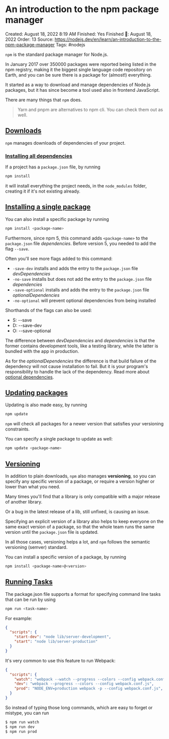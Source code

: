 # An introduction to the npm package manager

Created: August 18, 2022 8:19 AM
Finished: Yes
Finished 📅: August 18, 2022
Order: 13
Source: https://nodejs.dev/en/learn/an-introduction-to-the-npm-package-manager
Tags: #nodejs

`npm` is the standard package manager for Node.js.

In January 2017 over 350000 packages were reported being listed in the npm registry, making it the biggest single language code repository on Earth, and you can be sure there is a package for (almost!) everything.

It started as a way to download and manage dependencies of Node.js packages, but it has since become a tool used also in frontend JavaScript.

There are many things that `npm` does.

> Yarn and pnpm are alternatives to npm cli. You can check them out as well.
> 

## **[Downloads](https://nodejs.dev/en/learn/an-introduction-to-the-npm-package-manager#downloads)**

`npm` manages downloads of dependencies of your project.

### **[Installing all dependencies](https://nodejs.dev/en/learn/an-introduction-to-the-npm-package-manager#installing-all-dependencies)**

If a project has a `package.json` file, by running

```bash
npm install
```

it will install everything the project needs, in the `node_modules` folder, creating it if it's not existing already.

## **[Installing a single package](https://nodejs.dev/en/learn/an-introduction-to-the-npm-package-manager#installing-a-single-package)**

You can also install a specific package by running

```bash
npm install <package-name>
```

Furthermore, since npm 5, this command adds `<package-name>` to the `package.json` file *dependencies*. Before version 5, you needed to add the flag `--save`.

Often you'll see more flags added to this command:

- `-save-dev` installs and adds the entry to the `package.json` file *devDependencies*
- `-no-save` installs but does not add the entry to the `package.json` file *dependencies*
- `-save-optional` installs and adds the entry to the `package.json` file *optionalDependencies*
- `-no-optional` will prevent optional dependencies from being installed

Shorthands of the flags can also be used:

- S: --save
- D: --save-dev
- O: --save-optional

The difference between *devDependencies* and *dependencies* is that the former contains development tools, like a testing library, while the latter is bundled with the app in production.

As for the *optionalDependencies* the difference is that build failure of the dependency will not cause installation to fail. But it is your program's responsibility to handle the lack of the dependency. Read more about [optional dependencies](https://docs.npmjs.com/cli/v7/configuring-npm/package-json#optionaldependencies).

## **[Updating packages](https://nodejs.dev/en/learn/an-introduction-to-the-npm-package-manager#updating-packages)**

Updating is also made easy, by running

```bash
npm update
```

`npm` will check all packages for a newer version that satisfies your versioning constraints.

You can specify a single package to update as well:

```bash
npm update <package-name>
```

## **[Versioning](https://nodejs.dev/en/learn/an-introduction-to-the-npm-package-manager#versioning)**

In addition to plain downloads, `npm` also manages **versioning**, so you can specify any specific version of a package, or require a version higher or lower than what you need.

Many times you'll find that a library is only compatible with a major release of another library.

Or a bug in the latest release of a lib, still unfixed, is causing an issue.

Specifying an explicit version of a library also helps to keep everyone on the same exact version of a package, so that the whole team runs the same version until the `package.json` file is updated.

In all those cases, versioning helps a lot, and `npm` follows the semantic versioning (semver) standard.

You can install a specific version of a package, by running

```bash
npm install <package-name>@<version>
```

## **[Running Tasks](https://nodejs.dev/en/learn/an-introduction-to-the-npm-package-manager#running-tasks)**

The package.json file supports a format for specifying command line tasks that can be run by using

```bash
npm run <task-name>
```

For example:

```json
{
  "scripts": {
    "start-dev": "node lib/server-development",
    "start": "node lib/server-production"
  }
}
```

It's very common to use this feature to run Webpack:

```json
{
  "scripts": {
    "watch": "webpack --watch --progress --colors --config webpack.conf.js",
    "dev": "webpack --progress --colors --config webpack.conf.js",
    "prod": "NODE_ENV=production webpack -p --config webpack.conf.js",
  }
}
```

So instead of typing those long commands, which are easy to forget or mistype, you can run

```bash
$ npm run watch
$ npm run dev
$ npm run prod
```